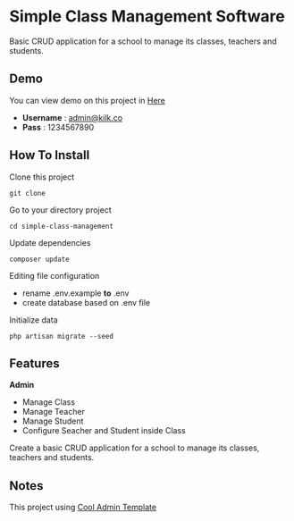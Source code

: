 # Simple Class Management Software

Basic CRUD application for a school to manage its classes, teachers and students.

## Demo

You can view demo on this project in [Here](http://secure-scrubland-14720.herokuapp.com/public/)
- **Username** : admin@kilk.co
- **Pass** : 1234567890 

## How To Install

Clone this project 
```
git clone
```

Go to your directory project 
```
cd simple-class-management
```

Update dependencies 
```
composer update
```

Editing file configuration 
 - rename .env.example **to** .env
 - create database based on .env file

Initialize data 
```
php artisan migrate --seed
```

## Features

__Admin__
 - Manage Class
 - Manage Teacher
 - Manage Student
 - Configure Seacher and Student inside Class

Create a basic CRUD application for a school to manage its classes, teachers and students.

## Notes

This project using [Cool Admin Template](https://github.com/puikinsh/CoolAdmin) 
